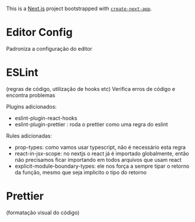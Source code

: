 This is a [Next.js](https://nextjs.org/) project bootstrapped with [`create-next-app`](https://github.com/vercel/next.js/tree/canary/packages/create-next-app).

# Editor Config
Padroniza a configuração do editor

# ESLint
(regras de código, utilização de hooks etc)
Verifica erros de código e encontra problemas

Plugins adicionados:
- eslint-plugin-react-hooks
- eslint-plugin-prettier : roda o prettier como uma regra do eslint

Rules adicionadas:
- prop-types: como vamos usar typescript, não é necessário esta regra
- react-in-jsx-scope: no nextjs o react já é importado globalmente, então não precisamos ficar importando em todos arquivos que usam react
- explicit-module-boundary-types: ele nos força a sempre tipar o retorno da função, mesmo que seja implicito o tipo do retorno

# Prettier
(formatação visual do código)
